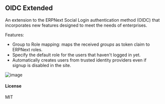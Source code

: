 ## OIDC Extended

An extension to the ERPNext Social Login authentication method (OIDC) that incorporates new features designed to meet the needs of enterprises.

Features:

- Group to Role mapping: maps the received *groups* as token claim to ERPNext roles.
- Specify the default role for the users that haven't logged in yet.
- Automatically creates users from trusted identity providers even if signup is disabled in the site.

![image](https://github.com/MohammedNoureldin/oidc_extended/assets/14913147/162247a8-7e5a-4393-8a9c-ece78334ee33)

#### License

MIT
